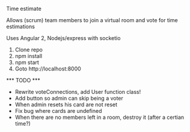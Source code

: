 Time estimate

Allows (scrum) team members to join a virtual room and vote for time estimations

Uses Angular 2, Nodejs/express with socketio

1. Clone repo
2. npm install
3. npm start
4. Goto http://localhost:8000

*** TODO ***

- Rewrite voteConnections, add User function class!
- Add button so admin can skip being a voter
- When admin resets his card are not reset
- Fix bug where cards are undefined
- When there are no members left in a room, destroy it (after a certian time?)
